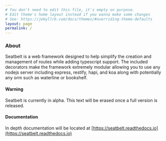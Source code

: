 ```yaml
---
# You don't need to edit this file, it's empty on purpose.
# Edit theme's home layout instead if you wanna make some changes
# See: https://jekyllrb.com/docs/themes/#overriding-theme-defaults
layout: page
permalink: /
---
```

### About

Seatbelt is a web framework designed to help simplify the creation and management of routes while adding typescript support.  The included decorators make the framework extremely modular allowing you to use any nodejs server including express, restify, hapi, and koa along with potentially any orm such as waterline or bookshelf.

#### Warning

Seatbelt is currently in alpha.  This text will be erased once a full version is released.

#### Documentation

In depth documentation will be located at [https://seatbelt.readthedocs.io](https://seatbelt.readthedocs.io)
